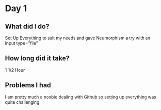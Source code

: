 # Day 1

## What did I do?
Set Up Everything to suit my needs and gave Neumorphism a try with an input type="file"

## How long did it take?
1 1/2 Hour

## Problems I had
I am pretty much a noobie dealing with Github so setting up everything was quite challenging
